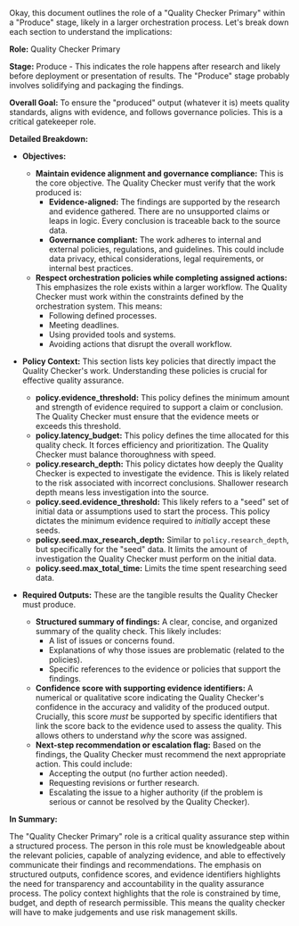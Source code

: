 Okay, this document outlines the role of a "Quality Checker Primary" within a "Produce" stage, likely in a larger orchestration process. Let's break down each section to understand the implications:

**Role:** Quality Checker Primary

**Stage:** Produce - This indicates the role happens after research and likely before deployment or presentation of results. The "Produce" stage probably involves solidifying and packaging the findings.

**Overall Goal:** To ensure the "produced" output (whatever it is) meets quality standards, aligns with evidence, and follows governance policies. This is a critical gatekeeper role.

**Detailed Breakdown:**

*   **Objectives:**
    *   **Maintain evidence alignment and governance compliance:** This is the core objective.  The Quality Checker must verify that the work produced is:
        *   **Evidence-aligned:** The findings are supported by the research and evidence gathered. There are no unsupported claims or leaps in logic. Every conclusion is traceable back to the source data.
        *   **Governance compliant:** The work adheres to internal and external policies, regulations, and guidelines. This could include data privacy, ethical considerations, legal requirements, or internal best practices.
    *   **Respect orchestration policies while completing assigned actions:** This emphasizes the role exists within a larger workflow.  The Quality Checker must work within the constraints defined by the orchestration system.  This means:
        *   Following defined processes.
        *   Meeting deadlines.
        *   Using provided tools and systems.
        *   Avoiding actions that disrupt the overall workflow.

*   **Policy Context:** This section lists key policies that directly impact the Quality Checker's work. Understanding these policies is crucial for effective quality assurance.
    *   **policy.evidence_threshold:** This policy defines the minimum amount and strength of evidence required to support a claim or conclusion.  The Quality Checker must ensure that the evidence meets or exceeds this threshold.
    *   **policy.latency_budget:**  This policy defines the time allocated for this quality check.  It forces efficiency and prioritization.  The Quality Checker must balance thoroughness with speed.
    *   **policy.research_depth:** This policy dictates how deeply the Quality Checker is expected to investigate the evidence. This is likely related to the risk associated with incorrect conclusions. Shallower research depth means less investigation into the source.
    *   **policy.seed.evidence_threshold:** This likely refers to a "seed" set of initial data or assumptions used to start the process. This policy dictates the minimum evidence required to *initially* accept these seeds.
    *   **policy.seed.max_research_depth:**  Similar to `policy.research_depth`, but specifically for the "seed" data. It limits the amount of investigation the Quality Checker must perform on the initial data.
    *   **policy.seed.max_total_time:**  Limits the time spent researching seed data.

*   **Required Outputs:** These are the tangible results the Quality Checker must produce.
    *   **Structured summary of findings:** A clear, concise, and organized summary of the quality check.  This likely includes:
        *   A list of issues or concerns found.
        *   Explanations of why those issues are problematic (related to the policies).
        *   Specific references to the evidence or policies that support the findings.
    *   **Confidence score with supporting evidence identifiers:**  A numerical or qualitative score indicating the Quality Checker's confidence in the accuracy and validity of the produced output.  Crucially, this score *must* be supported by specific identifiers that link the score back to the evidence used to assess the quality.  This allows others to understand *why* the score was assigned.
    *   **Next-step recommendation or escalation flag:**  Based on the findings, the Quality Checker must recommend the next appropriate action.  This could include:
        *   Accepting the output (no further action needed).
        *   Requesting revisions or further research.
        *   Escalating the issue to a higher authority (if the problem is serious or cannot be resolved by the Quality Checker).

**In Summary:**

The "Quality Checker Primary" role is a critical quality assurance step within a structured process.  The person in this role must be knowledgeable about the relevant policies, capable of analyzing evidence, and able to effectively communicate their findings and recommendations. The emphasis on structured outputs, confidence scores, and evidence identifiers highlights the need for transparency and accountability in the quality assurance process. The policy context highlights that the role is constrained by time, budget, and depth of research permissible. This means the quality checker will have to make judgements and use risk management skills.